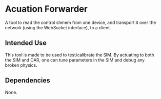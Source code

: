 # Acuation Forwarder

A tool to read the control shmem from one device, and transport it over the network (using the WebSocket interface), to a client. 

## Intended Use

This tool is made to be used to test/calibrate the SIM. 
By actuating to both the SIM and CAR, one can tune parameters in the SIM and debug any broken physics.

## Dependencies

None.